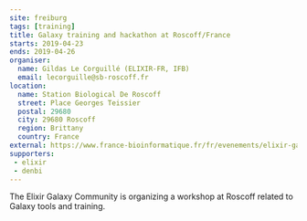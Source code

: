 ```yaml
---
site: freiburg
tags: [training]
title: Galaxy training and hackathon at Roscoff/France
starts: 2019-04-23
ends: 2019-04-26
organiser:
  name: Gildas Le Corguillé (ELIXIR-FR, IFB)
  email: lecorguille@sb-roscoff.fr
location:
  name: Station Biological De Roscoff
  street: Place Georges Teissier
  postal: 29680
  city: 29680 Roscoff
  region: Brittany
  country: France
external: https://www.france-bioinformatique.fr/fr/evenements/elixir-galaxy-community-workshop-roscofffrance#map
supporters:
 - elixir
 - denbi
---
```


The Elixir Galaxy Community is organizing a workshop at Roscoff related to Galaxy tools and training.

